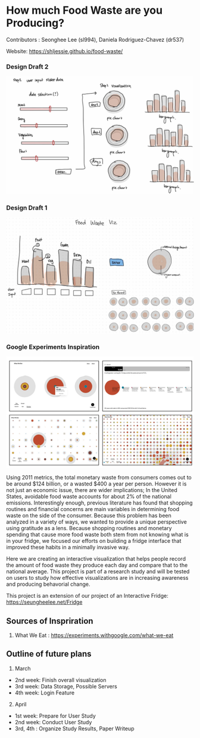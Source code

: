 # How much Food Waste are you Producing? 

Contributors : Seonghee Lee (sl994), Daniela Rodriguez-Chavez (dr537)

Website: https://shljessie.github.io/food-waste/ 
### Design Draft 2 

![imagedraft](src/images/designDraft2.jpg)

### Design Draft 1 

![imagedraft](src/images/designDraft1.jpg)
### Google Experiments Inspiration 
![imagedraft](src/images/googleExperiment.png)

Using 2011 metrics, the total monetary waste from consumers comes out to be around $124 billion, or a wasted $400 a year per person. However it is not just an economic issue, there are wider implications; In the United States, avoidable food waste accounts for about 2% of the national emissions. Interestingly enough, previous literature has found that shopping routines and financial concerns are main variables in determining food waste on the side of the consumer. Because this problem has been analyzed in a variety of ways, we wanted to provide a unique perspective using gratitude as a lens. Because shopping routines and monetary spending that cause more food waste both stem from not knowing what is in your fridge, we focused our efforts on building a fridge interface that improved these habits in a minimally invasive way.

Here we are creating an interactive visualization that helps people record the amount of food waste they produce each day and compare that to the national average. This project is part of a research study and will be tested on users to study how effective visualizations are in increasing awareness and producing behavorial change. 

This project is an extension of our project of an Interactive Fridge: https://seungheelee.net/Fridge 

## Sources of Inspriration

1. What We Eat : https://experiments.withgoogle.com/what-we-eat 


## Outline of future plans 

1. March 
  * 2nd week: Finish overall visualization
  * 3rd week: Data Storage, Possible Servers
  * 4th week: Login Feature 

2. April 
  * 1st week: Prepare for User Study 
  * 2nd week: Conduct User Study 
  * 3rd, 4th : Organize Study Results, Paper Writeup 





